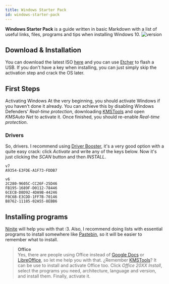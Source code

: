 ```yaml
---
title: Windows Starter Pack
id: windows-starter-pack
---
```


**Windows Starter Pack** is a guide written in basic Markdown with a list of useful links, files, programs and tips when installing Windows 10.
![version](https://img.shields.io/badge/release-1.2-success.svg?style=for-the-badge)

## Download & Installation
You can download the latest ISO [here](https://www.microsoft.com/en-us/software-download/windows10) and you can use [Etcher](https://www.balena.io/etcher/) to flash a USB. If you don't have a key when installing, you can just simply skip the activation step and crack the OS later.

## First Steps
Activating Windows
At the very beginning, you should activate Windows if you haven't done it already. You can achieve this by disabling Windows Defenders' _Real-time protection_, downloading [KMSTools](http://bit.ly/KMS-WSP) and open _KMSAuto Net_ to activate it. Once finished, you should re-enable _Real-time protection_.

### Drivers
So, drivers. I recommend using [Driver Booster](https://www.iobit.com/en/driver-booster.php), it's a very good option with a quite easy crack: click _Activate_ and write any of the keys below. Now it's just clicking the _SCAN_ button and then _INSTALL_.
```
v7
A9354-E3FDE-A1F73-FDDB7

v6
2C280-9605C-CC26F-25D46
FB195-1689F-D0112-78446
6CECB-D8D92-4DA9B-44246
F0C6B-E3CDD-1FF7B-70146
B8762-11185-02A55-8EBB6
```

## Installing programs
[Ninite](https://ninite.com/) will help you with that :3. Also, I recommend doing lists with essential programs to install somewhere like [Pastebin](pastebin.com/), so it will be easier to remember what to install.
> **Office**  
> Yes, there are people using Office instead of [Google Docs](docs.google.com/) or [LibreOffice](https://www.libreoffice.org/), so let me help you with that. ¿Remember [KMSTools](http://bit.ly/KMS-WSP)? It can be use to install and activate Office too. Click _Office 20XX Install_, select the programs you need, architecture, language and version, and install them. Finally, activate it.